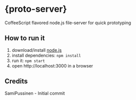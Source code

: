 # {proto-server}

CoffeeScript flavored node.js file-server for quick prototyping

## How to run it

1. download/install [node.js](http://nodejs.org/)
1. install dependencies: `npm install`
1. run it: `npm start`
1. open http://localhost:3000 in a browser

## Credits

SamiPussinen - Initial commit
